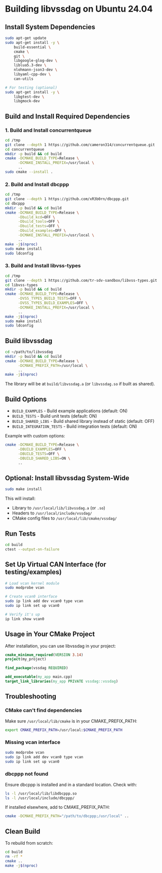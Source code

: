 # Building libvssdag on Ubuntu 24.04

## Install System Dependencies

```bash
sudo apt-get update
sudo apt-get install -y \
    build-essential \
    cmake \
    git \
    libgoogle-glog-dev \
    liblua5.3-dev \
    nlohmann-json3-dev \
    libyaml-cpp-dev \
    can-utils

# For testing (optional)
sudo apt-get install -y \
    libgtest-dev \
    libgmock-dev
```

## Build and Install Required Dependencies

### 1. Build and Install concurrentqueue

```bash
cd /tmp
git clone --depth 1 https://github.com/cameron314/concurrentqueue.git
cd concurrentqueue
mkdir -p build && cd build
cmake -DCMAKE_BUILD_TYPE=Release \
      -DCMAKE_INSTALL_PREFIX=/usr/local \
      ..
sudo cmake --install .
```

### 2. Build and Install dbcppp

```bash
cd /tmp
git clone --depth 1 https://github.com/xR3b0rn/dbcppp.git
cd dbcppp
mkdir -p build && cd build
cmake -DCMAKE_BUILD_TYPE=Release \
      -Dbuild_kcd=OFF \
      -Dbuild_tools=OFF \
      -Dbuild_tests=OFF \
      -Dbuild_examples=OFF \
      -DCMAKE_INSTALL_PREFIX=/usr/local \
      ..
make -j$(nproc)
sudo make install
sudo ldconfig
```

### 3. Build and Install libvss-types

```bash
cd /tmp
git clone --depth 1 https://github.com/tr-sdv-sandbox/libvss-types.git
cd libvss-types
mkdir -p build && cd build
cmake -DCMAKE_BUILD_TYPE=Release \
      -DVSS_TYPES_BUILD_TESTS=OFF \
      -DVSS_TYPES_BUILD_EXAMPLES=OFF \
      -DCMAKE_INSTALL_PREFIX=/usr/local \
      ..
make -j$(nproc)
sudo make install
sudo ldconfig
```

## Build libvssdag

```bash
cd ~/path/to/libvssdag
mkdir -p build && cd build
cmake -DCMAKE_BUILD_TYPE=Release \
      -DCMAKE_PREFIX_PATH=/usr/local \
      ..
make -j$(nproc)
```

The library will be at `build/libvssdag.a` (or `libvssdag.so` if built as shared).

## Build Options

- `BUILD_EXAMPLES` - Build example applications (default: ON)
- `BUILD_TESTS` - Build unit tests (default: ON)
- `BUILD_SHARED_LIBS` - Build shared library instead of static (default: OFF)
- `BUILD_INTEGRATION_TESTS` - Build integration tests (default: ON)

Example with custom options:

```bash
cmake -DCMAKE_BUILD_TYPE=Release \
      -DBUILD_EXAMPLES=OFF \
      -DBUILD_TESTS=OFF \
      -DBUILD_SHARED_LIBS=ON \
      ..
```

## Optional: Install libvssdag System-Wide

```bash
sudo make install
```

This will install:
- Library to `/usr/local/lib/libvssdag.a` (or `.so`)
- Headers to `/usr/local/include/vssdag/`
- CMake config files to `/usr/local/lib/cmake/vssdag/`

## Run Tests

```bash
cd build
ctest --output-on-failure
```

## Set Up Virtual CAN Interface (for testing/examples)

```bash
# Load vcan kernel module
sudo modprobe vcan

# Create vcan0 interface
sudo ip link add dev vcan0 type vcan
sudo ip link set up vcan0

# Verify it's up
ip link show vcan0
```

## Usage in Your CMake Project

After installation, you can use libvssdag in your project:

```cmake
cmake_minimum_required(VERSION 3.14)
project(my_project)

find_package(vssdag REQUIRED)

add_executable(my_app main.cpp)
target_link_libraries(my_app PRIVATE vssdag::vssdag)
```

## Troubleshooting

### CMake can't find dependencies

Make sure `/usr/local/lib/cmake` is in your CMAKE_PREFIX_PATH:
```bash
export CMAKE_PREFIX_PATH=/usr/local:$CMAKE_PREFIX_PATH
```

### Missing vcan interface

```bash
sudo modprobe vcan
sudo ip link add dev vcan0 type vcan
sudo ip link set up vcan0
```

### dbcppp not found

Ensure dbcppp is installed and in a standard location. Check with:
```bash
ls -l /usr/local/lib/libdbcppp.so
ls -l /usr/local/include/dbcppp/
```

If installed elsewhere, add to CMAKE_PREFIX_PATH:
```bash
cmake -DCMAKE_PREFIX_PATH="/path/to/dbcppp;/usr/local" ..
```

## Clean Build

To rebuild from scratch:
```bash
cd build
rm -rf *
cmake ..
make -j$(nproc)
```
